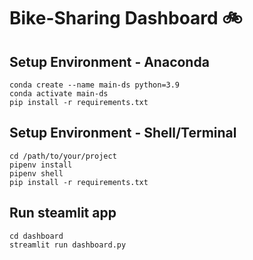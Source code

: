 # Bike-Sharing Dashboard 🚲

## Setup Environment - Anaconda
```
conda create --name main-ds python=3.9
conda activate main-ds
pip install -r requirements.txt
```

## Setup Environment - Shell/Terminal
```
cd /path/to/your/project
pipenv install
pipenv shell
pip install -r requirements.txt
```

## Run steamlit app
```
cd dashboard
streamlit run dashboard.py
```
